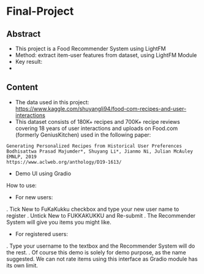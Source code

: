 # Final-Project
## Abstract
- This project is a Food Recommender System using LightFM
- Method: extract item-user features from dataset, using LightFM Module
- Key result: 
- 

## Content
- The data used in this project: https://www.kaggle.com/shuyangli94/food-com-recipes-and-user-interactions
- This dataset consists of 180K+ recipes and 700K+ recipe reviews covering 18 years of user interactions and uploads on Food.com (formerly GeniusKitchen) used in the following paper: 
```
Generating Personalized Recipes from Historical User Preferences
Bodhisattwa Prasad Majumder*, Shuyang Li*, Jianmo Ni, Julian McAuley
EMNLP, 2019
https://www.aclweb.org/anthology/D19-1613/
```




- Demo UI using Gradio

How to use:
- For new users:

. Tick New to FuKaKukku checkbox and type your new user name to register
. Untick New to FUKKAKUKKU and Re-submit
. The Recommender System will give you items you might like.
- For registered users:

. Type your username to the textbox and the Recommender System will do the rest.
. Of course this demo is solely for demo purpose, as the name suggested. We can not rate items using this interface as Gradio module has its own limit.
